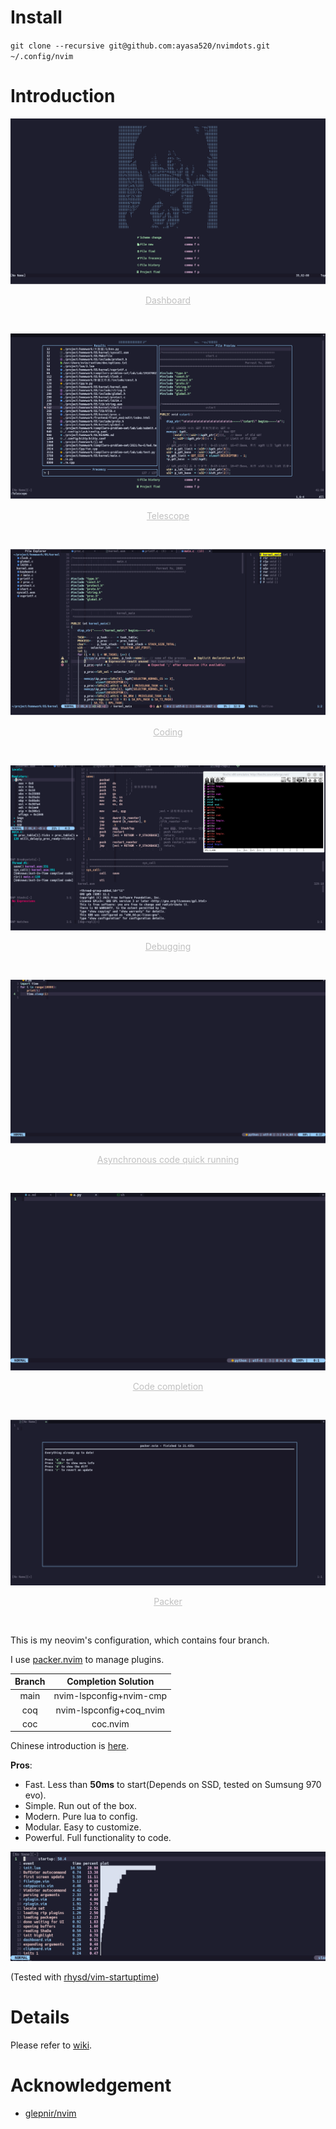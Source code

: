 # Install
`git clone --recursive git@github.com:ayasa520/nvimdots.git ~/.config/nvim`

# Introduction

![Dashboard](img/2022-01-29-11-50-37.png "Dashboard")
<p align="center" style="font-size:14px;color:#C0C0C0;text-decoration:underline">Dashboard</p>
<br>

![Telescope](img/2022-01-29-11-52-25.png)
<p align="center" style="font-size:14px;color:#C0C0C0;text-decoration:underline">Telescope</p>
<br>





![Coding](img/2022-01-29-11-55-39.png)
<p align="center" style="font-size:14px;color:#C0C0C0;text-decoration:underline">Coding</p>
<br>





![Debugging](img/2022-01-29-12-11-25.png)
<p align="center" style="font-size:14px;color:#C0C0C0;text-decoration:underline">Debugging</p>
<br>


![Asynchronous code quick running](img/2022-01-29-12-16.gif)
<p align="center" style="font-size:14px;color:#C0C0C0;text-decoration:underline">Asynchronous code quick running</p>
<br>


![Code completion](img/2022-01-29-12-46.gif)
<p align="center" style="font-size:14px;color:#C0C0C0;text-decoration:underline">Code completion</p>
<br>

![Packer](img/2022-01-29-11-57-19.png)
<p align="center" style="font-size:14px;color:#C0C0C0;text-decoration:underline">Packer</p>
<br>

This is my neovim's configuration, which contains four branch.

I use [packer.nvim](https://github.com/wbthomason/packer.nvim) to manage plugins.

| Branch |   Completion Solution   |
| :----: | :---------------------: |
|  main  | nvim-lspconfig+nvim-cmp |
|  coq   | nvim-lspconfig+coq_nvim |
|  coc   |        coc.nvim         |

Chinese introduction is [here](https://zhuanlan.zhihu.com/p/382092667).

**Pros**:

- Fast. Less than **50ms** to start(Depends on SSD, tested on Sumsung 970 evo).
- Simple. Run out of the box.
- Modern. Pure lua to config.
- Modular. Easy to customize.
- Powerful. Full functionality to code.


![startup time](img/2022-01-29-13-14-13.png)


(Tested with [rhysd/vim-startuptime](https://github.com/rhysd/vim-startuptime))

# Details

Please refer to [wiki](https://github.com/ayamir/nvimdots/wiki).

# Acknowledgement

- [glepnir/nvim](https://github.com/glepnir/nvim)
